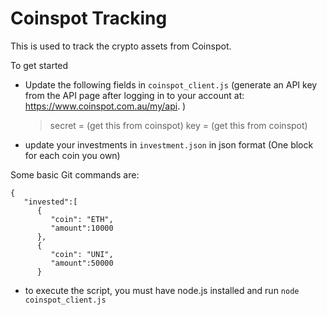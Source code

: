 # **Coinspot Tracking**

This is used to track the crypto assets from Coinspot.

To get started

- Update the following fields in `coinspot_client.js` (generate an API key from the API page after logging in to your account at: https://www.coinspot.com.au/my/api. )

  > secret = (get this from coinspot)
  > key = (get this from coinspot)

- update your investments in `investment.json` in json format (One block for each coin you own)

Some basic Git commands are:

```
{
   "invested":[
      {
         "coin": "ETH",
         "amount":10000
      },
      {
         "coin": "UNI",
         "amount":50000
      }
```

- to execute the script, you must have node.js installed and run `node coinspot_client.js`
